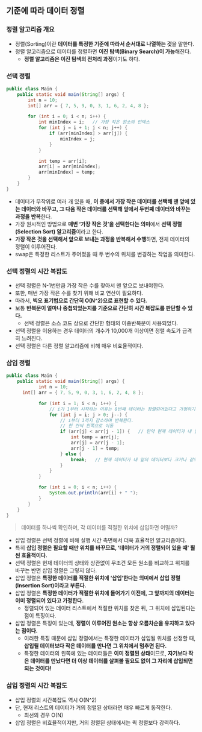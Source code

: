 ## 기준에 따라 데이터 정렬

### 정렬 알고리즘 개요

- 정렬(Sorting)이란 **데이터를 특정한 기준에 따라서 순서대로 나열하는 것**을 말한다.
- 정렬 알고리즘으로 데이터를 정렬하면 **이진 탐색(Binary Search)이 가능**해진다.
    - **정렬 알고리즘은 이진 탐색의 전처리 과정**이기도 하다.

### 선택 정렬

```java
public class Main {
	public static void main(String[] args) {
		int n = 10;
		int[] arr = { 7, 5, 9, 0, 3, 1, 6, 2, 4, 8 };

		for (int i = 0; i < n; i++) {
			int minIndex = i;   // 가장 작은 원소의 인덱스
			for (int j = i + 1; j < n; j++) {
				if (arr[minIndex] > arr[j]) {
					minIndex = j;
				}
			}

			int temp = arr[i];
			arr[i] = arr[minIndex];
			arr[minIndex] = temp;
		}
	}
}
```

- 데이터가 무작위로 여러 개 있을 때, **이 중에서 가장 작은 데이터를 선택해 맨 앞에 있는 데이터와 바꾸고, 그 다음 작은 데이터를 선택해 앞에서 두번째 데이터와 바꾸는 과정을 반복**한다.
- 가장 원시적인 방법으로 **매번 ‘가장 작은 것’을 선택한다는 의미**에서 **선택 정렬(Selection Sort) 알고리즘**이라고 한다.
- **가장 작은 것을 선택해서 앞으로 보내는 과정을 반복해서 수행**하면, 전체 데이터의 정렬이 이루어진다.
- swap은 특정한 리스트가 주어졌을 때 두 변수의 위치를 변경하는 작업을 의미한다.

### 선택 정렬의 시간 복잡도

- 선택 정렬은 N-1번만큼 가장 작은 수를 찾아서 맨 앞으로 보내야한다.
- 또한, 매번 가장 작은 수를 찾기 위해 비교 연산이 필요하다.
- 따라서, **빅오 표기법으로 간단히 O(N^2)으로 표현할 수 있다.**
- 보통 **반복문이 얼마나 중첩되었는지를 기준으로 간단히 시간 복잡도를 판단할 수 있다.**
    - 선택 정렬은 소스 코드 상으로 간단한 형태의 이중반복문이 사용되었다.
- 선택 정렬을 이용하는 경우 데이터의 개수가 10,000개 이상이면 정렬 속도가 급격히 느려진다.
- 선택 정렬은 다른 정렬 알고리즘에 비해 매우 비효율적이다.

### 삽입 정렬

```java
public class Main {
	public static void main(String[] args) {
			int n = 10;
      int[] arr = { 7, 5, 9, 0, 3, 1, 6, 2, 4, 8 };

			for (int i = 1; i < n; i++) {
				// i가 1부터 시작하는 이유는 0번째 데이터는 정렬되어있다고 가정하기 때문
				for (int j = i; j > 0; j--) {
					// i부터 1까지 감소하며 반복한다.
					// 한 칸씩 왼쪽으로 이동
					if (arr[j] < arr[j - 1]) {   // 만약 현재 데이터가 내 앞의 데이터보다 작으면 스왑
						int temp = arr[j];
						arr[j] = arr[j - 1];
						arr[j - 1] = temp;
					} else {
						break;   // 현재 데이터가 내 앞의 데이터보다 크거나 같으므로 멈춤(정렬)
					}
				}
			}

			for (int i = 0; i < n; i++) {
				System.out.println(arr[i] + " ");
			}
		}
	}
}
```

> 데이터를 하나씩 확인하며, 각 데이터를 적절한 위치에 삽입하면 어떨까?
> 
- 삽입 정렬은 선택 정렬에 비해 실행 시간 측면에서 더욱 효율적인 알고리즘이다.
- 특히 **삽입 정렬은 필요할 때만 위치를 바꾸므로, ‘데이터가 거의 정렬되어 있을 때’ 훨씬 효율적이다.**
- 선택 정렬은 현재 데이터의 상태와 상관없이 무조건 모든 원소를 비교하고 위치를 바꾸는 반면 삽입 정렬은 그렇지 않다.
- 삽입 정렬은 **특정한 데이터를 적절한 위치에 ‘삽입’한다는 의미에서 삽입 정렬(Insertion Sort)이라고 부른다.**
- 삽입 정렬은 **특정한 데이터가 적절한 위치에 들어가기 이전에, 그 앞까지의 데이터는 이미 정렬되어 있다고 가정한다.**
    - 정렬되어 있는 데이터 리스트에서 적절한 위치를 찾은 뒤, 그 위치에 삽입된다는 점이 특징이다.
- 삽입 정렬은 특징이 있는데, **정렬이 이루어진 원소는 항상 오름차순을 유지하고 있다는 점이다.**
    - 이러한 특징 때문에 삽입 정렬에서는 특정한 데이터가 삽입될 위치를 선정할 때, **삽입될 데이터보다 작은 데이터를 만나면 그 위치에서 멈추면 된다.**
    - 특정한 데이터의 왼쪽에 있는 데이터들은 **이미 정렬된 상태**이므로, **자기보다 작은 데이터를 만났다면 더 이상 데이터를 살펴볼 필요도 없이 그 자리에 삽입되면 되는 것이다!**

### 삽입 정렬의 시간 복잡도

- 삽입 정렬의 시간복잡도 역시 O(N^2)
- 단, 현재 리스트의 데이터가 거의 정렬된 상태라면 매우 빠르게 동작한다.
    - 최선의 경우 O(N)
- 삽입 정렬은 비효율적이지만, 거의 정렬된 상태에서는 퀵 정렬보다 강력하다.